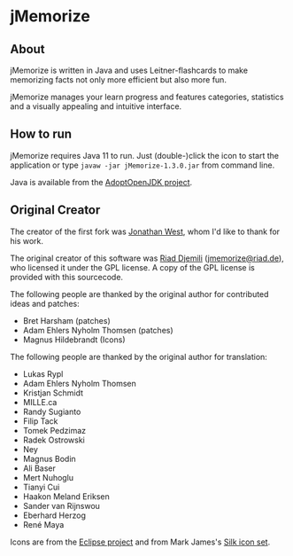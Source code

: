# jMemorize
  
## About

jMemorize is written in Java and uses Leitner-flashcards to make memorizing facts not only more efficient but also more fun. 

jMemorize manages your learn progress and features categories, statistics and a visually appealing and intuitive interface.

## How to run

jMemorize requires Java 11 to run. Just (double-)click the icon to start the application or type `javaw -jar jMemorize-1.3.0.jar` from command line.

Java is available from the [AdoptOpenJDK project](https://adoptopenjdk.net/).
   
## Original Creator

The creator of the first fork was [Jonathan West](https://github.com/jgwest/jMemorize), whom I'd like to thank for his work.
  
The original creator of this software was [Riad Djemili](https://github.com/riadd/jMemorize) (jmemorize@riad.de), who licensed it under the GPL license. A copy of the GPL license is provided with this sourcecode.


The following people are thanked by the original author for contributed ideas and patches:
- Bret Harsham (patches)
- Adam Ehlers Nyholm Thomsen (patches)
- Magnus Hildebrandt (Icons)

The following people are thanked by the original author for translation:
- Lukas Rypl
- Adam Ehlers Nyholm Thomsen
- Kristjan Schmidt
- MILLE.ca
- Randy Sugianto
- Filip Tack
- Tomek Pedzimaz
- Radek Ostrowski
- Ney
- Magnus Bodin
- Ali Baser
- Mert Nuhoglu
- Tianyi Cui
- Haakon Meland Eriksen
- Sander van Rijnswou
- Eberhard Herzog
- René Maya

Icons are from the [Eclipse project](http://eclipse.org) and from Mark James's [Silk icon set](http://famfamfam.com/lab/icons/silk).
